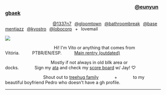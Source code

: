 ### ⠀⠀⠀⠀⠀⠀⠀⠀⠀⠀⠀⠀⠀⠀⠀⠀⠀⠀⠀⠀⠀⠀⠀⠀⠀⠀⠀⠀⠀⠀⠀⠀⠀⠀⠀[@eunyungbaek](https://github.com/eunyungbaek)

⠀⠀⠀⠀⠀⠀⠀⠀⠀⠀⠀⠀⠀⠀⠀[@1337n7](https://github.com/1337n7)⠀[@gloomtown](https://github.com/gloomtown)⠀[@bathroombreak](https://github.com/bathroombreak)⠀[@basementjazz](https://github.com/basementjazz)⠀[@kyostro](https://github.com/kyostro)⠀[@lobocorp](https://github.com/lobocorp)⠀+⠀lovemail

![](https://i.postimg.cc/26GPpyg9/ezgif-com-gif-maker-96.gif)

⠀⠀⠀⠀⠀
⠀⠀⠀⠀⠀⠀⠀⠀⠀⠀Hi! I'm Vito or anything that comes from Vitória.⠀⠀⠀⠀PTBR/EN/ESP.⠀⠀⠀⠀[Main rentry (outdated)](https://rentry.co/amaimon)

⠀⠀⠀⠀⠀⠀⠀⠀⠀⠀ ⠀⠀⠀⠀Mostly if not always in old bllk area or docks.⠀⠀⠀⠀⠀Sign my [ata](https://ryuvi.atabook.org/) and check my [score board](https://rentry.co/-docks) w/ Jay! ♡

⠀⠀⠀⠀⠀⠀⠀⠀⠀⠀⠀⠀Shout out to [treehug family](https://rentry.co/ponytownfamily)⠀⠀⠀⠀⠀+⠀⠀⠀⠀⠀to my beautiful boyfriend Pedro who doesn't have a gh profile.
- - -
